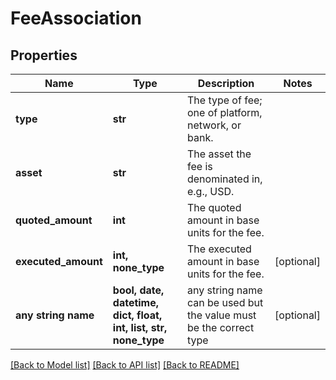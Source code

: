 # FeeAssociation



## Properties
Name | Type | Description | Notes
------------ | ------------- | ------------- | -------------
**type** | **str** | The type of fee; one of platform, network, or bank. | 
**asset** | **str** | The asset the fee is denominated in, e.g., USD. | 
**quoted_amount** | **int** | The quoted amount in base units for the fee. | 
**executed_amount** | **int, none_type** | The executed amount in base units for the fee. | [optional] 
**any string name** | **bool, date, datetime, dict, float, int, list, str, none_type** | any string name can be used but the value must be the correct type | [optional]

[[Back to Model list]](../README.md#documentation-for-models) [[Back to API list]](../README.md#documentation-for-api-endpoints) [[Back to README]](../README.md)


